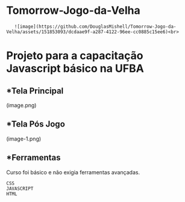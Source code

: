 # Tomorrow-Jogo-da-Velha

       ![image](https://github.com/DouglasMishell/Tomorrow-Jogo-da-Velha/assets/151853093/dcdaae9f-a287-4122-96ee-cc0885c15ee6)<br>


<h1>Projeto para a capacitação Javascript básico na UFBA</h1>

<h2>*Tela Principal</h2>
    (image.png)


<h2>*Tela Pós Jogo</h2>
    (image-1.png)

<h2>*Ferramentas</h2>
Curso foi básico e não exigia ferramentas avançadas.

    CSS
    JAVASCRIPT
    HTML
